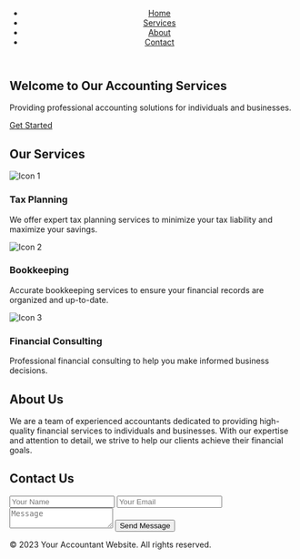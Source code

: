 
<html>
<head>
  <title>Accountant Website</title>
  <link rel="stylesheet" href="styles.css">
</head>
<body>
  <header>
    <nav>
      <ul>
        <li><a href="#home">Home</a></li>
        <li><a href="#services">Services</a></li>
        <li><a href="#about">About</a></li>
        <li><a href="#contact">Contact</a></li>
      </ul>
    </nav>
  </header>
  
  <section id="home">
    <div class="container">
      <h1>Welcome to Our Accounting Services</h1>
      <p>Providing professional accounting solutions for individuals and businesses.</p>
      <a href="#contact" class="button">Get Started</a>
    </div>
  </section>
  
  <section id="services">
    <div class="container">
      <h2>Our Services</h2>
      <div class="service">
        <img src="icon1.png" alt="Icon 1">
        <h3>Tax Planning</h3>
        <p>We offer expert tax planning services to minimize your tax liability and maximize your savings.</p>
      </div>
      <div class="service">
        <img src="icon2.png" alt="Icon 2">
        <h3>Bookkeeping</h3>
        <p>Accurate bookkeeping services to ensure your financial records are organized and up-to-date.</p>
      </div>
      <div class="service">
        <img src="icon3.png" alt="Icon 3">
        <h3>Financial Consulting</h3>
        <p>Professional financial consulting to help you make informed business decisions.</p>
      </div>
    </div>
  </section>
  
  <section id="about">
    <div class="container">
      <h2>About Us</h2>
      <p>We are a team of experienced accountants dedicated to providing high-quality financial services to individuals and businesses. With our expertise and attention to detail, we strive to help our clients achieve their financial goals.</p>
    </div>
  </section>
  
  <section id="contact">
    <div class="container">
      <h2>Contact Us</h2>
      <form>
        <input type="text" placeholder="Your Name" required>
        <input type="email" placeholder="Your Email" required>
        <textarea placeholder="Message" required></textarea>
        <button type="submit">Send Message</button>
      </form>
    </div>
  </section>
  
  <footer>
    <div class="container">
      <p>&copy; 2023 Your Accountant Website. All rights reserved.</p>
    </div>
  </footer>
  
</body>
</html>
